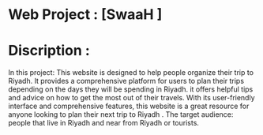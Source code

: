 # Web Project : [SwaaH ]


# Discription :
In this project:
This website is designed to help people organize their trip to Riyadh. It provides a comprehensive platform for users to plan their trips depending on the days they will be spending in Riyadh. it offers helpful tips and advice on how to get the most out of their travels. With its user-friendly interface and comprehensive features, this website is a great resource for anyone looking to plan their next trip to Riyadh .
The target audience: people that live in Riyadh and near from Riyadh or tourists. 





















